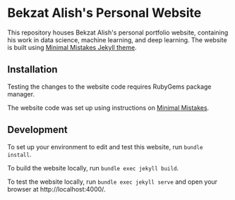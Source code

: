 # Bekzat Alish's Personal Website

This repository houses Bekzat Alish's personal portfolio website, containing his work in data science, machine learning, and deep learning. The website is built using [Minimal Mistakes Jekyll theme](https://github.com/mmistakes/minimal-mistakes).

## Installation

Testing the changes to the website code requires RubyGems package manager.

The website code was set up using instructions on [Minimal Mistakes](https://mmistakes.github.io/minimal-mistakes/docs/quick-start-guide/).

## Development

To set up your environment to edit and test this website, run `bundle install`.

To build the website locally, run `bundle exec jekyll build`.

To test the website locally, run `bundle exec jekyll serve` and open your browser at http://localhost:4000/.
